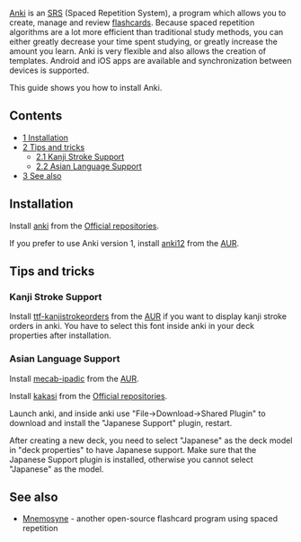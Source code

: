 [Anki](http://ankisrs.net/) is an [SRS](https://en.wikipedia.org/wiki/Spaced_repetition "wikipedia:Spaced repetition") (Spaced Repetition System), a program which allows you to create, manage and review [flashcards](https://en.wikipedia.org/wiki/Flashcard "wikipedia:Flashcard"). Because spaced repetition algorithms are a lot more efficient than traditional study methods, you can either greatly decrease your time spent studying, or greatly increase the amount you learn. Anki is very flexible and also allows the creation of templates. Android and iOS apps are available and synchronization between devices is supported.

This guide shows you how to install Anki.

## Contents

*   [1 Installation](#Installation)
*   [2 Tips and tricks](#Tips_and_tricks)
    *   [2.1 Kanji Stroke Support](#Kanji_Stroke_Support)
    *   [2.2 Asian Language Support](#Asian_Language_Support)
*   [3 See also](#See_also)

## Installation

Install [anki](https://www.archlinux.org/packages/?name=anki) from the [Official repositories](/index.php/Official_repositories "Official repositories").

If you prefer to use Anki version 1, install [anki12](https://aur.archlinux.org/packages/anki12/) from the [AUR](/index.php/AUR "AUR").

## Tips and tricks

### Kanji Stroke Support

Install [ttf-kanjistrokeorders](https://aur.archlinux.org/packages/ttf-kanjistrokeorders/) from the [AUR](/index.php/AUR "AUR") if you want to display kanji stroke orders in anki. You have to select this font inside anki in your deck properties after installation.

### Asian Language Support

Install [mecab-ipadic](https://aur.archlinux.org/packages/mecab-ipadic/) from the [AUR](/index.php/AUR "AUR").

Install [kakasi](https://www.archlinux.org/packages/?name=kakasi) from the [Official repositories](/index.php/Official_repositories "Official repositories").

Launch anki, and inside anki use "File->Download->Shared Plugin" to download and install the "Japanese Support" plugin, restart.

After creating a new deck, you need to select "Japanese" as the deck model in "deck properties" to have Japanese support. Make sure that the Japanese Support plugin is installed, otherwise you cannot select "Japanese" as the model.

## See also

*   [Mnemosyne](/index.php/Mnemosyne "Mnemosyne") - another open-source flashcard program using spaced repetition